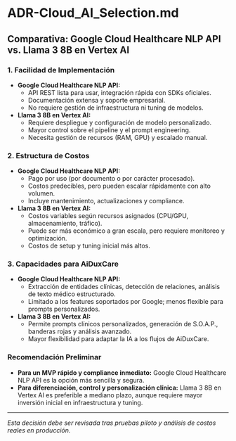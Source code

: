 # ADR-Cloud_AI_Selection.md

## Comparativa: Google Cloud Healthcare NLP API vs. Llama 3 8B en Vertex AI

### 1. Facilidad de Implementación
- **Google Cloud Healthcare NLP API:**
  - API REST lista para usar, integración rápida con SDKs oficiales.
  - Documentación extensa y soporte empresarial.
  - No requiere gestión de infraestructura ni tuning de modelos.
- **Llama 3 8B en Vertex AI:**
  - Requiere despliegue y configuración de modelo personalizado.
  - Mayor control sobre el pipeline y el prompt engineering.
  - Necesita gestión de recursos (RAM, GPU) y escalado manual.

### 2. Estructura de Costos
- **Google Cloud Healthcare NLP API:**
  - Pago por uso (por documento o por carácter procesado).
  - Costos predecibles, pero pueden escalar rápidamente con alto volumen.
  - Incluye mantenimiento, actualizaciones y compliance.
- **Llama 3 8B en Vertex AI:**
  - Costos variables según recursos asignados (CPU/GPU, almacenamiento, tráfico).
  - Puede ser más económico a gran escala, pero requiere monitoreo y optimización.
  - Costos de setup y tuning inicial más altos.

### 3. Capacidades para AiDuxCare
- **Google Cloud Healthcare NLP API:**
  - Extracción de entidades clínicas, detección de relaciones, análisis de texto médico estructurado.
  - Limitado a los features soportados por Google; menos flexible para prompts personalizados.
- **Llama 3 8B en Vertex AI:**
  - Permite prompts clínicos personalizados, generación de S.O.A.P., banderas rojas y análisis avanzado.
  - Mayor flexibilidad para adaptar la IA a los flujos de AiDuxCare.

### Recomendación Preliminar
- **Para un MVP rápido y compliance inmediato:** Google Cloud Healthcare NLP API es la opción más sencilla y segura.
- **Para diferenciación, control y personalización clínica:** Llama 3 8B en Vertex AI es preferible a mediano plazo, aunque requiere mayor inversión inicial en infraestructura y tuning.

---

_Esta decisión debe ser revisada tras pruebas piloto y análisis de costos reales en producción._ 